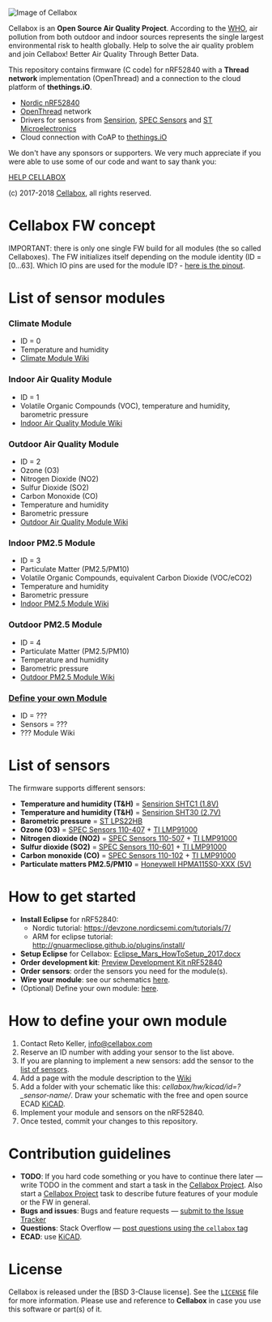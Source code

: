 ![Image of Cellabox](https://raw.githubusercontent.com/cellabox/cellabox/master/doc/cellabox_opensource_logo.png)

Cellabox is an **Open Source Air Quality Project**. According to the [WHO](http://www.who.int/phe/news/march-2017/en/), air pollution from both outdoor and indoor sources represents the single largest environmental risk to health globally.
Help to solve the air quality problem and join Cellabox! Better Air Quality Through Better Data.

This repository contains firmware (C code) for nRF52840 with a **Thread network** implementation (OpenThread) and a connection to the cloud platform of **thethings.iO**.
* [Nordic nRF52840](https://www.nordicsemi.com/eng/Products/nRF52840)
* [OpenThread](https://openthread.io/) network
* Drivers for sensors from [Sensirion](https://www.sensirion.com), [SPEC Sensors](https://www.spec-sensors.com/) and [ST Microelectronics](http://www.st.com/en/mems-and-sensors/lps22hb.html)
* Cloud connection with CoAP to [thethings.iO](https://thethings.io/)

We don't have any sponsors or supporters.
We very much appreciate if you were able to use some of our code and want to say thank you:

[HELP CELLABOX](https://www.cellabox.com/support)

(c) 2017-2018 [Cellabox](https://www.cellabox.com), all rights reserved.

# Cellabox FW concept

IMPORTANT: there is only one single FW build for all modules (the so called Cellaboxes). The FW initializes itself depending on the module identity (ID = [0...63].
Which IO pins are used for the module ID? - [here is the pinout](https://github.com/cellabox/cellabox/wiki/FW:-pinout-nRF52840).

# List of sensor modules

### Climate Module
* ID = 0
* Temperature and humidity
* [Climate Module Wiki](https://github.com/cellabox/cellabox/wiki/ID=0:-Climate-Module)
	
### Indoor Air Quality Module
* ID = 1
* Volatile Organic Compounds (VOC), temperature and humidity, barometric pressure
* [Indoor Air Quality Module Wiki](https://github.com/cellabox/cellabox/wiki/ID=1:-Indoor-Air-Quality-Module)
	
### Outdoor Air Quality Module
* ID = 2
* Ozone (O3)
* Nitrogen Dioxide (NO2)
* Sulfur Dioxide (SO2)
* Carbon Monoxide (CO)
* Temperature and humidity
* Barometric pressure
* [Outdoor Air Quality Module Wiki](https://github.com/cellabox/cellabox/wiki/ID=2:-Outdoor-Air-Quality-Module)
	
### Indoor PM2.5 Module
* ID = 3
* Particulate Matter (PM2.5/PM10)
* Volatile Organic Compounds, equivalent Carbon Dioxide (VOC/eCO2)
* Temperature and humidity
* Barometric pressure
* [Indoor PM2.5 Module Wiki](https://github.com/cellabox/cellabox/wiki/ID=3:-Indoor-PM2.5-Module)

### Outdoor PM2.5 Module
* ID = 4
* Particulate Matter (PM2.5/PM10)
* Temperature and humidity
* Barometric pressure
* [Outdoor PM2.5 Module Wiki](https://github.com/cellabox/cellabox/wiki/ID=4:-Outdoor-PM2.5-Module)

### [Define your own Module](#how-to-define-your-own-module)
* ID = ???
* Sensors = ???
* ??? Module Wiki

# List of sensors

The firmware supports different sensors:

* **Temperature and humidity (T&H)** = [Sensirion SHTC1 (1.8V)](https://www.sensirion.com/fileadmin/user_upload/customers/sensirion/Dokumente/2_Humidity_Sensors/Sensirion_Humidity_Sensors_SHTC1_Datasheet.pdf)
* **Temperature and humidity (T&H)** = [Sensirion SHT30 (2.7V)](https://www.sensirion.com/fileadmin/user_upload/customers/sensirion/Dokumente/2_Humidity_Sensors/Sensirion_Humidity_Sensors_SHT3x_Datasheet_digital.pdf)
* **Barometric pressure** = [ST LPS22HB](http://www.st.com/content/ccc/resource/technical/document/datasheet/bf/c1/4f/23/61/17/44/8a/DM00140895.pdf/files/DM00140895.pdf/jcr:content/translations/en.DM00140895.pdf)
* **Ozone (O3)** = [SPEC Sensors 110-407](http://www.spec-sensors.com/wp-content/uploads/2016/02/3SP_O3_5-P-Package-110-407.pdf) + [TI LMP91000](http://www.ti.com/lit/ds/snas506i/snas506i.pdf)
* **Nitrogen dioxide (NO2)** = [SPEC Sensors 110-507](https://www.spec-sensors.com/wp-content/uploads/2016/10/3SP_NO2_5F-P-Package-110-507.pdf) + [TI LMP91000](http://www.ti.com/lit/ds/snas506i/snas506i.pdf)
* **Sulfur dioxide (SO2)** = [SPEC Sensors 110-601](http://www.spec-sensors.com/wp-content/uploads/2016/02/3SP_SO2_20-P-Package-110-601.pdf) + [TI LMP91000](http://www.ti.com/lit/ds/snas506i/snas506i.pdf)
* **Carbon monoxide (CO)** = [SPEC Sensors 110-102](http://www.spec-sensors.com/wp-content/uploads/2016/04/3SP_CO_1000-P-Package-110-102.pdf) + [TI LMP91000](http://www.ti.com/lit/ds/snas506i/snas506i.pdf)
* **Particulate matters PM2.5/PM10** = [Honeywell HPMA115S0-XXX (5V)](https://sensing.honeywell.com/sensors/particle-sensors/hpm-series)

# How to get started

* **Install Eclipse** for nRF52840:
	* Nordic tutorial: https://devzone.nordicsemi.com/tutorials/7/
	* ARM for eclipse tutorial: http://gnuarmeclipse.github.io/plugins/install/
* **Setup Eclipse** for Cellabox: [Eclipse_Mars_HowToSetup_2017.docx](/doc/Eclipse_Mars_HowToSetup_2017.docx)
* **Order development kit**: [Preview Development Kit nRF52840](https://www.nordicsemi.com/eng/Products/nRF52840-Preview-DK)
* **Order sensors**: order the sensors you need for the module(s).
* **Wire your module**: see our schematics [here](https://github.com/cellabox/cellabox/tree/master/hw/kicad).
* (Optional) Define your own module: [here](#how-to-define-your-own-module).

# How to define your own module

1. Contact Reto Keller, info@cellabox.com
2. Reserve an ID number with adding your sensor to the list above.
3. If you are planning to implement a new sensors: add the sensor to the [list of sensors](#list-of-sensors).
4. Add a page with the module description to the [Wiki](https://github.com/cellabox/cellabox/wiki)
5. Add a folder with your schematic like this: *cellabox/hw/kicad/id=?_sensor-name/*. Draw your schematic with the free and open source ECAD [KiCAD](http://kicad-pcb.org/).
6. Implement your module and sensors on the nRF52840.
7. Once tested, commit your changes to this repository.

# Contribution guidelines

* **TODO**: If you hard code something or you have to continue there later — write TODO in the comment and start a task in the [Cellabox Project](https://github.com/cellabox/cellabox/projects/4). Also start a [Cellabox Project](https://github.com/cellabox/cellabox/projects/4) task to describe future features of your module or the FW in general.
* **Bugs and issues**: Bugs and feature requests — [submit to the Issue Tracker](https://github.com/cellabox/cellabox/issues)
* **Questions**: Stack Overflow — [post questions using the `cellabox` tag](http://stackoverflow.com/questions/tagged/cellabox)
* **ECAD**: use [KiCAD](http://kicad-pcb.org/).

# License

Cellabox is released under the [BSD 3-Clause license]. See the [`LICENSE`](https://github.com/cellabox/cellabox/blob/master/LICENSE) file for more information.
Please use and reference to **Cellabox** in case you use this software or part(s) of it.
